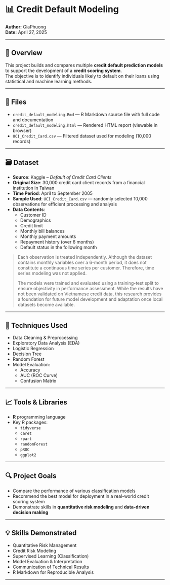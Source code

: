 # 📊 Credit Default Modeling  
**Author:** GiaPhuong  
**Date:** April 27, 2025  

---

## 📌 Overview

This project builds and compares multiple **credit default prediction models** to support the development of a **credit scoring system**.  
The objective is to identify individuals likely to default on their loans using statistical and machine learning methods.

---

## 📂 Files

- `credit_default_modeling.Rmd` — R Markdown source file with full code and documentation  
- `credit_default_modeling.html` — Rendered HTML report (viewable in browser)  
- `UCI_Credit_Card.csv` — Filtered dataset used for modeling (10,000 records)

---

## 🗃️ Dataset

- **Source**: Kaggle – *Default of Credit Card Clients*  
- **Original Size**: 30,000 credit card client records from a financial institution in Taiwan  
- **Time Period**: April to September 2005  
- **Sample Used**: `UCI_Credit_Card.csv` — randomly selected 10,000 observations for efficient processing and analysis  
- **Data Contents**:
  - Customer ID  
  - Demographics  
  - Credit limit  
  - Monthly bill balances  
  - Monthly payment amounts  
  - Repayment history (over 6 months)  
  - Default status in the following month  

> Each observation is treated independently. Although the dataset contains monthly variables over a 6-month period, it does not constitute a continuous time series per customer. Therefore, time series modeling was not applied.  
>  
> The models were trained and evaluated using a training-test split to ensure objectivity in performance assessment. While the results have not been validated on Vietnamese credit data, this research provides a foundation for future model development and adaptation once local datasets become available.

---

## 🧠 Techniques Used

- Data Cleaning & Preprocessing  
- Exploratory Data Analysis (EDA)  
- Logistic Regression  
- Decision Tree  
- Random Forest  
- Model Evaluation:  
  - Accuracy  
  - AUC (ROC Curve)  
  - Confusion Matrix  

---

## 📈 Tools & Libraries

- **R** programming language  
- Key R packages:
  - `tidyverse`
  - `caret`
  - `rpart`
  - `randomForest`
  - `pROC`
  - `ggplot2`

---

## 🔍 Project Goals

- Compare the performance of various classification models  
- Recommend the best model for deployment in a real-world credit scoring system  
- Demonstrate skills in **quantitative risk modeling** and **data-driven decision making**

---

## 💡 Skills Demonstrated

- Quantitative Risk Management  
- Credit Risk Modeling  
- Supervised Learning (Classification)  
- Model Evaluation & Interpretation  
- Communication of Technical Results  
- R Markdown for Reproducible Analysis

---
